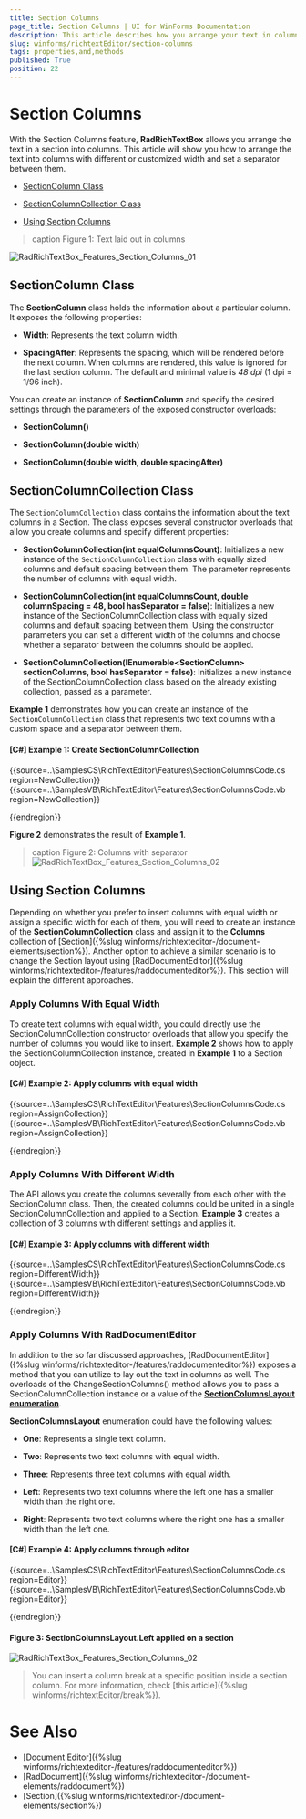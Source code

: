 ```yaml
---
title: Section Columns
page_title: Section Columns | UI for WinForms Documentation
description: This article describes how you arrange your text in columns.
slug: winforms/richtextEditor/section-columns
tags: properties,and,methods
published: True
position: 22
---
```


# Section Columns

With the Section Columns feature, __RadRichTextBox__ allows you arrange the text in a section into columns. This article will show you how to arrange the text into columns with different or customized width and set a separator between them.

* [SectionColumn Class](#sectioncolumn-class)

* [SectionColumnCollection Class](#sectioncolumncollection-class)

* [Using Section Columns](#using-section-columns)

>caption Figure 1: Text laid out in columns

![RadRichTextBox_Features_Section_Columns_01](images/RadRichTextBox_Features_Section_Columns_01.png)

## SectionColumn Class

The __SectionColumn__ class holds the information about a particular column. It exposes the following properties:

* __Width__: Represents the text column width.

* __SpacingAfter__: Represents the spacing, which will be rendered before the next column. When columns are rendered, this value is ignored for the last section column. The default and minimal value is *48 dpi* (1 dpi = 1/96 inch).

You can create an instance of __SectionColumn__ and specify the desired settings through the parameters of the exposed constructor overloads:


* **SectionColumn()**

* **SectionColumn(double width)**

* **SectionColumn(double width, double spacingAfter)**


## SectionColumnCollection Class

The `SectionColumnCollection` class contains the information about the text columns in a Section. The class exposes several constructor overloads that allow you create columns and specify different properties:

 
* **SectionColumnCollection(int equalColumnsCount)**: Initializes a new instance of the `SectionColumnCollection` class with equally sized columns and default spacing between them. The parameter represents the number of columns with equal width.


* **SectionColumnCollection(int equalColumnsCount, double columnSpacing = 48, bool hasSeparator = false)**: Initializes a new instance of the SectionColumnCollection class with equally sized columns and default spacing between them. Using the constructor parameters you can set a different width of the columns and choose whether a separator between the columns should be applied. 

* **SectionColumnCollection(IEnumerable&lt;SectionColumn&gt; sectionColumns, bool hasSeparator = false)**: Initializes a new instance of the SectionColumnCollection class based on the already existing collection, passed as a parameter.


**Example 1** demonstrates how you can create an instance of the `SectionColumnCollection` class that represents two text columns with a custom space and a separator between them.

#### [C#] Example 1: Create SectionColumnCollection

{{source=..\SamplesCS\RichTextEditor\Features\SectionColumnsCode.cs region=NewCollection}}
{{source=..\SamplesVB\RichTextEditor\Features\SectionColumnsCode.vb region=NewCollection}}


{{endregion}}

__Figure 2__ demonstrates the result of __Example 1__.

>caption Figure 2: Columns with separator
![RadRichTextBox_Features_Section_Columns_02](images/RadRichTextBox_Features_Section_Columns_02.png)


## Using Section Columns

Depending on whether you prefer to insert columns with equal width or assign a specific width for each of them, you will need to create an instance of the **SectionColumnCollection** class and assign it to the **Columns** collection of [Section]({%slug winforms/richtexteditor-/document-elements/section%}). Another option to achieve a similar scenario is to change the Section layout using [RadDocumentEditor]({%slug winforms/richtexteditor-/features/raddocumenteditor%}). This section will explain the different approaches.

### Apply Columns With Equal Width

To create text columns with equal width, you could directly use the SectionColumnCollection constructor overloads that allow you specify the number of columns you would like to insert. **Example 2** shows how to apply the SectionColumnCollection instance, created in **Example 1** to a Section object.

#### [C#] Example 2: Apply columns with equal width
{{source=..\SamplesCS\RichTextEditor\Features\SectionColumnsCode.cs region=AssignCollection}}
{{source=..\SamplesVB\RichTextEditor\Features\SectionColumnsCode.vb region=AssignCollection}}
    
{{endregion}}


### Apply Columns With Different Width

The API allows you create the columns severally from each other with the SectionColumn class. Then, the created columns could be united in a single SectionColumnCollection and applied to a Section. **Example 3** creates a collection of 3 columns with different settings and applies it.

#### [C#] Example 3: Apply columns with different width

{{source=..\SamplesCS\RichTextEditor\Features\SectionColumnsCode.cs region=DifferentWidth}}
{{source=..\SamplesVB\RichTextEditor\Features\SectionColumnsCode.vb region=DifferentWidth}}
 
{{endregion}}

### Apply Columns With RadDocumentEditor

In addition to the so far discussed approaches, [RadDocumentEditor]({%slug winforms/richtexteditor-/features/raddocumenteditor%}) exposes a method that you can utilize to lay out the text in columns as well. The overloads of the ChangeSectionColumns() method allows you to pass a SectionColumnCollection instance or a value of the [**SectionColumnsLayout enumeration**](http://docs.telerik.com/devtools/wpf/api/html/T_Telerik_Windows_Documents_Model_SectionColumnsLayout.htm).

**SectionColumnsLayout** enumeration could have the following values:

* **One**: Represents a single text column.

* **Two**: Represents two text columns with equal width.

* **Three**: Represents three text columns with equal width.

* **Left**: Represents two text columns where the left one has a smaller width than the right one.

* **Right**: Represents two text columns where the right one has a smaller width than the left one.

#### **[C#] Example 4: Apply columns through editor**
{{source=..\SamplesCS\RichTextEditor\Features\SectionColumnsCode.cs region=Editor}}
{{source=..\SamplesVB\RichTextEditor\Features\SectionColumnsCode.vb region=Editor}}
    
{{endregion}}


#### __Figure 3: SectionColumnsLayout.Left applied on a section__
![RadRichTextBox_Features_Section_Columns_02](images/RadRichTextBox_Features_Section_Columns_03.png)

>You can insert a column break at a specific position inside a section column. For more information, check [this article]({%slug winforms/richtextEditor/break%}).

# See Also

 * [Document Editor]({%slug winforms/richtexteditor-/features/raddocumenteditor%})
 * [RadDocument]({%slug winforms/richtexteditor-/document-elements/raddocument%})
 * [Section]({%slug winforms/richtexteditor-/document-elements/section%})